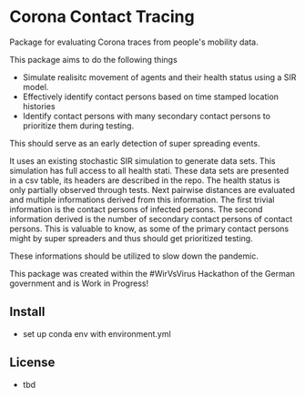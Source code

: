# Corona Contact Tracing

Package for evaluating Corona traces from people's mobility data.

This package aims to do the following things

- Simulate realisitc movement of agents and their health status using a SIR model.
- Effectively identify contact persons based on time stamped location histories
- Identify contact persons with many secondary contact persons to prioritize them during testing.

This should serve as an early detection of super spreading events.

It uses an existing stochastic SIR simulation to generate data sets.
This simulation has full access to all health stati.
These data sets are presented in a csv table, its headers are described in the repo.
The health status is only partially observed through tests.
Next pairwise distances are evaluated and multiple informations derived from this information.
The first trivial information is the contact persons of infected persons.
The second information derived is the number of secondary contact persons of contact persons.
This is valuable to know, as some of the primary contact persons might by super spreaders and thus should get prioritized testing.

These informations should be utilized to slow down the pandemic.

This package was created within the #WirVsVirus Hackathon of the German government and is Work in Progress!

## Install

- set up conda env with environment.yml

## License

- tbd
